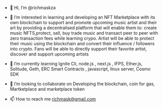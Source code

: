 - 👋 Hi, I’m @richmaskza
- 👀 I’m interested in learning and developing an NFT Marketplace with its own blockchain to support and promote upcoming music artist and their art by providing a decentralised platform that will enable them to: create music NFTS,protect, sell, buy trade music and transact peer to peer with zero transaction fees while learning crypo. Artist will be able to protect their music using the blockchain and convert their influence / followers into crypto. Fans will be able to directly support their favorite artist, discover and support upcoming artists

- 🌱 I’m currently learning Ignite Cli, node.js , next.js , IFPS, Ether.js, Solitude, Geth, ERC Smart Contracts , javascript, linux server, Cosmo SDK
- 💞️ I’m looking to collaborate on Developing the blockchain, coin for gas, Martketplace and marketplace token
- 📫 How to reach me richmask@gmail.com

<!---
richmaskza/richmaskza is a ✨ special ✨ repository because its `README.md` (this file) appears on your GitHub profile.
You can click the Preview link to take a look at your changes.
--->
